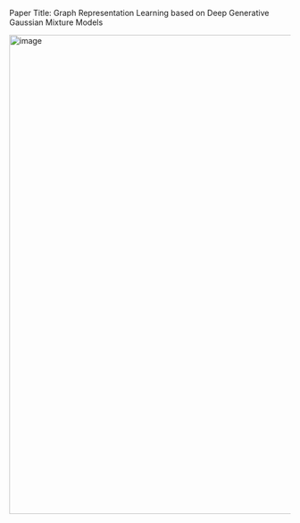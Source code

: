 Paper Title: Graph Representation Learning based on Deep Generative Gaussian Mixture Models


<img width="859" alt="image" src="https://github.com/SoheilaMolaei/GM-VGAE/assets/63698187/6ca4eeaa-8ff6-46e6-a64a-b715ea77d945">

